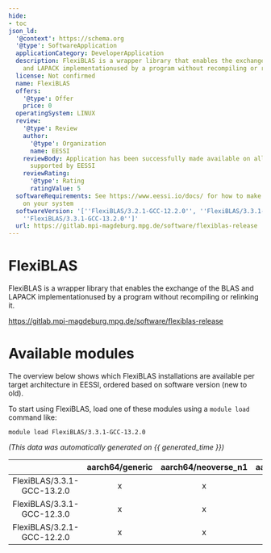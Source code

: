 ```yaml
---
hide:
- toc
json_ld:
  '@context': https://schema.org
  '@type': SoftwareApplication
  applicationCategory: DeveloperApplication
  description: FlexiBLAS is a wrapper library that enables the exchange of the BLAS
    and LAPACK implementationused by a program without recompiling or relinking it.
  license: Not confirmed
  name: FlexiBLAS
  offers:
    '@type': Offer
    price: 0
  operatingSystem: LINUX
  review:
    '@type': Review
    author:
      '@type': Organization
      name: EESSI
    reviewBody: Application has been successfully made available on all architectures
      supported by EESSI
    reviewRating:
      '@type': Rating
      ratingValue: 5
  softwareRequirements: See https://www.eessi.io/docs/ for how to make EESSI available
    on your system
  softwareVersion: '[''FlexiBLAS/3.2.1-GCC-12.2.0'', ''FlexiBLAS/3.3.1-GCC-12.3.0'',
    ''FlexiBLAS/3.3.1-GCC-13.2.0'']'
  url: https://gitlab.mpi-magdeburg.mpg.de/software/flexiblas-release
---
```


FlexiBLAS
=========


FlexiBLAS is a wrapper library that enables the exchange of the BLAS and LAPACK implementationused by a program without recompiling or relinking it.

https://gitlab.mpi-magdeburg.mpg.de/software/flexiblas-release
# Available modules


The overview below shows which FlexiBLAS installations are available per target architecture in EESSI, ordered based on software version (new to old).

To start using FlexiBLAS, load one of these modules using a `module load` command like:

```shell
module load FlexiBLAS/3.3.1-GCC-13.2.0
```

*(This data was automatically generated on {{ generated_time }})*

| |aarch64/generic|aarch64/neoverse_n1|aarch64/neoverse_v1|aarch64/nvidia/grace|x86_64/generic|x86_64/amd/zen2|x86_64/amd/zen3|x86_64/amd/zen4|x86_64/intel/cascadelake|x86_64/intel/haswell|x86_64/intel/icelake|x86_64/intel/sapphirerapids|x86_64/intel/skylake_avx512|
| :---: | :---: | :---: | :---: | :---: | :---: | :---: | :---: | :---: | :---: | :---: | :---: | :---: | :---: |
|FlexiBLAS/3.3.1-GCC-13.2.0|x|x|x|x|x|x|x|x|x|x|x|x|x|
|FlexiBLAS/3.3.1-GCC-12.3.0|x|x|x|x|x|x|x|x|x|x|x|x|x|
|FlexiBLAS/3.2.1-GCC-12.2.0|x|x|x|x|x|x|x|x|x|x|x|x|x|
